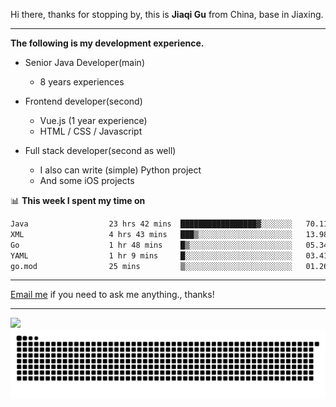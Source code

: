 Hi there, thanks for stopping by, this is **Jiaqi Gu** from China, base in Jiaxing.

---

**The following is my development experience.**

- Senior Java Developer(main)
  - 8 years experiences

- Frontend developer(second)
  - Vue.js (1 year experience)
  - HTML / CSS / Javascript
  
- Full stack developer(second as well)
  - I also can write (simple) Python project
  - And some iOS projects

📊 **This week I spent my time on**
<!--START_SECTION:waka-->

```txt
Java                  23 hrs 42 mins  █████████████████▓░░░░░░░   70.11 %
XML                   4 hrs 43 mins   ███▒░░░░░░░░░░░░░░░░░░░░░   13.98 %
Go                    1 hr 48 mins    █▒░░░░░░░░░░░░░░░░░░░░░░░   05.34 %
YAML                  1 hr 9 mins     █░░░░░░░░░░░░░░░░░░░░░░░░   03.41 %
go.mod                25 mins         ▒░░░░░░░░░░░░░░░░░░░░░░░░   01.26 %
```

<!--END_SECTION:waka-->

---

[Email me](mailto:htk2klwgr@mozmail.com?subject=Hiring_from_GitHub) if you need to ask me anything., thanks!

---

![]( https://visitor-badge.glitch.me/badge?page_id=githubgujiaqi)
![]( https://github.com/droid-Q/droid-Q/raw/output/github-contribution-grid-snake.svg#gh-dark-mode-only)
